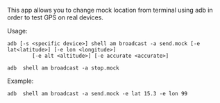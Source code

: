 This app allows you to change mock location from terminal using adb in order to test GPS on real devices.

Usage:
```batch
adb [-s <specific device>] shell am broadcast -a send.mock [-e lat<latitude>] [-e lon <longitude>]
        [-e alt <altitude>] [-e accurate <accurate>]
```

```batch
adb  shell am broadcast -a stop.mock
```

Example:
```batch
adb  shell am broadcast -a send.mock -e lat 15.3 -e lon 99
```
